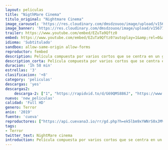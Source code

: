 ```yaml
---
layout: peliculas
title: "NigthMare Cinema"
titulo_original: "Nightmare Cinema"
image_carousel: 'https://res.cloudinary.com/dmsdzouoo/image/upload/v1567740923/nithemare-min_p1sxvo.jpg'
image_banner: 'https://res.cloudinary.com/dmsdzouoo/image/upload/v1567740928/nithemare-min_1_oigfeb.jpg'
trailer: https://www.youtube.com/embed/EZuTa9Qftz0
embed: https://www.youtube.com/embed/EZuTa9Qftz0?autoplay=1&amp;rel=0&amp;hd=1&border=0&wmode=opaque&enablejsapi=1&modestbranding=1&controls=1&showinfo=0
idioma: 'Subtitulado'
sandbox: allow-same-origin allow-forms
reproductor: fembed
description: Película compuesta por varios cortos que se centra en un grupo de individuos que entran a un decrépito cine Rialto. El proyeccionista se encargará de que todos sus miedos aparezcan en pantalla.
description_corta: Película compuesta por varios cortos que se centra en un grupo de individuos que entran a un decrépito cine Rialto. El proyeccionista se encargará de que todos sus miedos aparezcan en pantalla.
duracion: '1h 58 min'
estrellas: '3'
clasificacion: '+8'
category: 'peliculas'
descargas: 'yes'
descargas2:
    descarga-2: ["1", "https://rapidvid.to/d/G69QMS886J", "https://www.google.com/s2/favicons?domain=www.rapidvideo.com","RapidVideo","https://res.cloudinary.com/imbriitneysam/image/upload/v1541473684/mexico.png", "Latino", "Full HD"]
nuevo: 'new_peliculas'
calidad: 'Full HD'
genero: Terror
anio: '2019'
fuente: 'cueva'
reproductores: ["https://api.cuevana3.io/rr/gd.php?h=ek5lbm9xYWNrS0xJMVp5b21KREk0dFBLbjVkaHhkRGdrOG1jbnBpUnhhS1Z0WWwrYXFUYjNaekVvSXVvMDlMbTJLZGxsSksxeTczWXhhU0lnYlBGNjZ1U3FadVkyUT09"]
tags:
- Terror
twitter_text: NightMare cinema
introduction: Película compuesta por varios cortos que se centra en un grupo de individuos que entran a un decrépito cine Rialto. El proyeccionista se encargará de que todos sus miedos aparezcan en pantalla.
---
```



 







